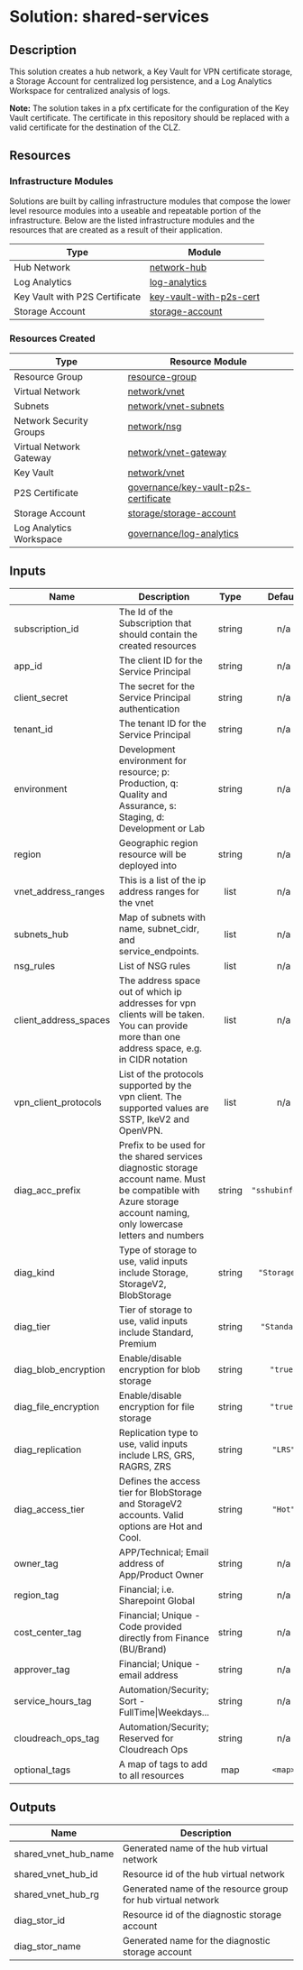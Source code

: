 # **Solution: shared-services**

## Description

This solution creates a hub network, a Key Vault for VPN certificate storage, a Storage Account for centralized log persistence, and a Log Analytics Workspace for centralized analysis of logs.

**Note:** The solution takes in a pfx certificate for the configuration of the Key Vault certificate. The certificate in this repository should be replaced with a valid certificate for the destination of the CLZ.

## Resources

### Infrastructure Modules

Solutions are built by calling infrastructure modules that compose the lower level resource modules into a useable and repeatable portion of the infrastructure. Below are the listed infrastructure modules and the resources that are created as a result of their application.

| Type     | Module     |
|----------|------------|
| Hub Network | [network-hub](../../infrastructure-modules/network-hub) |
| Log Analytics | [log-analytics](../../infrastructure-modules/log-analytics) |
| Key Vault with P2S Certificate | [key-vault-with-p2s-cert](../../infrastructure-modules/key-vault-with-p2s-cert) |
| Storage Account | [storage-account](../../infrastructure-modules/storage-account) |

### Resources Created

| Type     | Resource Module     |
|----------|------------|
| Resource Group | [resource-group](../../resource-modules/resource-group/README.md)|
| Virtual Network | [network/vnet](../../resource-modules/network/vnet/README.md)|
| Subnets| [network/vnet-subnets](../../resource-modules/network/vnet-subnets/README.md) |
| Network Security Groups | [network/nsg](../../resource-modules/network/nsg/README.md) |
| Virtual Network Gateway | [network/vnet-gateway](../../resource-modules/network/vnet-gateway/README.md)|
| Key Vault | [network/vnet](../../resource-modules/governance/key-vault/README.md)|
| P2S Certificate | [governance/key-vault-p2s-certificate](../../resource-modules/governance/key-vault-p2s-certificate/README.md) |
| Storage Account | [storage/storage-account](../../resource-modules/storage/storage-account/README.md)|
| Log Analytics Workspace | [governance/log-analytics](../../resource-modules/governance/log-analytics/README.md)|

## Inputs

| Name | Description | Type | Default | Required |
|------|-------------|:----:|:-----:|:-----:|
| subscription\_id | The Id of the Subscription that should contain the created resources | string | n/a | yes |
| app\_id | The client ID for the Service Principal | string | n/a | yes |
| client\_secret | The secret for the Service Principal authentication | string | n/a | yes |
| tenant\_id | The tenant ID for the Service Principal | string | n/a | yes |
| environment | Development environment for resource; p: Production, q: Quality and Assurance, s: Staging, d: Development or Lab | string | n/a | yes |
| region | Geographic region resource will be deployed into | string | n/a | yes |
| vnet\_address\_ranges | This is a list of the ip address ranges for the vnet | list | n/a | yes |
| subnets\_hub | Map of subnets with name, subnet_cidr, and service_endpoints. | list | n/a | yes |
| nsg\_rules | List of NSG rules | list | n/a | yes |
| client\_address\_spaces | The address space out of which ip addresses for vpn clients will be taken. You can provide more than one address space, e.g. in CIDR notation | list | n/a | yes |
| vpn\_client\_protocols | List of the protocols supported by the vpn client. The supported values are SSTP, IkeV2 and OpenVPN. | list | n/a | yes |
| diag\_acc\_prefix | Prefix to be used for the shared services diagnostic storage account name. Must be compatible with Azure storage account naming, only lowercase letters and numbers | string | `"sshubinfdiag"` | no |
| diag\_kind | Type of storage to use, valid inputs include Storage, StorageV2, BlobStorage | string | `"StorageV2"` | no |
| diag\_tier | Tier of storage to use, valid inputs include Standard, Premium | string | `"Standard"` | no |
| diag\_blob\_encryption | Enable/disable encryption for blob storage | string | `"true"` | no |
| diag\_file\_encryption | Enable/disable encryption for file storage | string | `"true"` | no |
| diag\_replication | Replication type to use, valid inputs include LRS, GRS, RAGRS, ZRS | string | `"LRS"` | no |
| diag\_access\_tier | Defines the access tier for BlobStorage and StorageV2 accounts. Valid options are Hot and Cool. | string | `"Hot"` | no |
| owner\_tag | APP/Technical; Email address of App/Product Owner | string | n/a | yes |
| region\_tag | Financial; i.e. Sharepoint Global | string | n/a | yes |
| cost\_center\_tag | Financial; Unique - Code provided directly from Finance (BU/Brand) | string | n/a | yes |
| approver\_tag | Financial; Unique - email address | string | n/a | yes |
| service\_hours\_tag | Automation/Security; Sort -FullTime\|Weekdays... | string | n/a | yes |
| cloudreach\_ops\_tag | Automation/Security; Reserved for Cloudreach Ops | string | n/a | yes |
| optional\_tags | A map of tags to add to all resources | map | `<map>` | no |

## Outputs

| Name | Description |
|------|-------------|
| shared\_vnet\_hub\_name | Generated name of the hub virtual network |
| shared\_vnet\_hub\_id | Resource id of the hub virtual network |
| shared\_vnet\_hub\_rg | Generated name of the resource group for hub virtual network |
| diag\_stor\_id | Resource id of the diagnostic storage account |
| diag\_stor\_name | Generated name for the diagnostic storage account |

